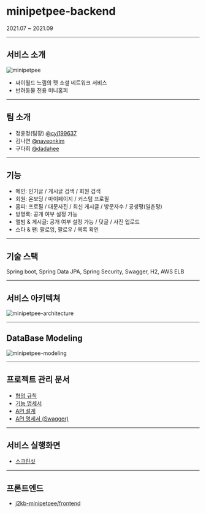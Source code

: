 # minipetpee-backend

2021.07 ~ 2021.09

---

## 서비스 소개

![minipetpee](docs/images/minipetpee-logo.png)

- 싸이월드 느낌의 펫 소셜 네트워크 서비스
- 반려동물 전용 미니홈피

---

## 팀 소개

- 정윤정(팀장) [@cyj199637](https://github.com/cyj199637)
- 김나연 [@nayeonkim](https://github.com/nayeonkiim)
- 구다희 [@dadahee](https://github.com/dadahee)

---

## 기능

- 메인: 인기글 / 게시글 검색 / 회원 검색
- 회원: 온보딩 / 마이페이지 / 커스텀 프로필
- 홈피: 프로필 / 대문사진 / 최신 게시글 / 방문자수 / 공생평(일촌평)
- 방명록: 공개 여부 설정 가능
- 앨범 & 게시글: 공개 여부 설정 가능 / 덧글 / 사진 업로드
- 스타 & 팬: 팔로잉, 팔로우 / 목록 확인

---

## 기술 스택

Spring boot, Spring Data JPA, Spring Security, Swagger, H2, AWS ELB

---

## 서비스 아키텍쳐

![minipetpee-architecture](docs/images/minipetpee-architecture.png)

---

## DataBase Modeling

![minipetpee-modeling](docs/images/minipetpee-modeling.png)

---

## 프로젝트 관리 문서

- [협업 규칙](docs/rule/cooperation_rules.md)
- [기능 명세서](docs/functional_spec/기능_명세서.pdf)
- [API 설계](docs/api/design)
- [API 명세서 (Swagger)](docs/api/spec)

---

## 서비스 실행화면

- [스크린샷](docs/screenshot/미니펫피_최종_결과.pdf)

---

## 프론트엔드

- [j2kb-minipetpee/frontend](https://github.com/j2kb-minipetpee/frontend)
